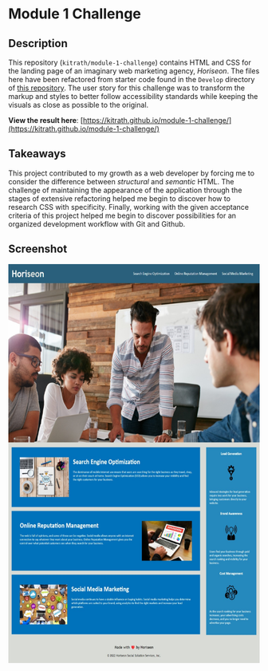# Module 1 Challenge 

## Description
This repository (``kitrath/module-1-challenge``) contains HTML and CSS for the landing page of an imaginary web marketing agency, *Horiseon*.  The files here have been refactored from starter code found in the `Develop` directory of [this repository](https://github.com/coding-boot-camp/urban-octo-telegram).  The user story for this challenge was to transform the markup and styles to better follow accessibility standards while keeping the visuals as close as possible to the original.

**View the result here**: [https://kitrath.github.io/module-1-challenge/](https://kitrath.github.io/module-1-challenge/)

## Takeaways
This project contributed to my growth as a web developer by forcing me to consider the difference between *structural* and *semantic* HTML. The challenge of maintaining the appearance of the application through the stages of extensive refactoring helped me begin to discover how to research CSS with specificity.  Finally, working with the given acceptance criteria of this project helped me begin to discover possibilities for an organized development workflow with Git and Github.

## Screenshot
<p align="center">
    <img alt="screenshot of the Horiseon homepage" src="./screenshot.jpg" height="800px" />
</p>